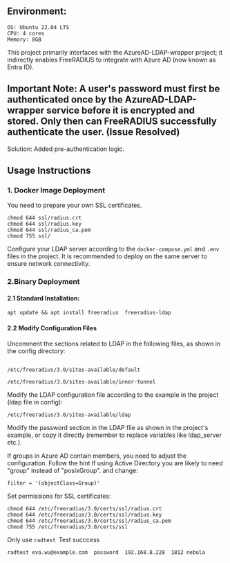 ## Environment:
```
OS: Ubuntu 22.04 LTS
CPU: 4 cores
Memory: 8GB
```

This project primarily interfaces with the AzureAD-LDAP-wrapper project; it indirectly enables FreeRADIUS to integrate with Azure AD (now known as Entra ID).



## Important Note: A user's password must first be authenticated once by the AzureAD-LDAP-wrapper service before it is encrypted and stored. Only then can FreeRADIUS successfully authenticate the user. (Issue Resolved)
Solution: Added pre-authentication logic.

## Usage Instructions

### 1. Docker Image Deployment
You need to prepare your own SSL certificates.

```
chmod 644 ssl/radius.crt
chmod 644 ssl/radius.key
chmod 644 ssl/radius_ca.pem
chmod 755 ssl/
```

Configure your LDAP server according to the `docker-compose.yml` and `.env` files in the project. It is recommended to deploy on the same server to ensure network connectivity.


### 2.Binary Deployment
#### 2.1 Standard Installation:
```
apt update && apt install freeradius  freeradius-ldap
```
#### 2.2 Modify Configuration Files
Uncomment the sections related to LDAP in the following files, as shown in the config directory:
```

/etc/freeradius/3.0/sites-available/default

/etc/freeradius/3.0/sites-available/inner-tunnel
```
Modify the LDAP configuration file according to the example in the project (ldap file in config):
```
/etc/freeradius/3.0/sites-available/ldap
```


Modify the password section in the LDAP file as shown in the project's example, or copy it directly (remember to replace variables like ldap_server etc.).

If groups in Azure AD contain members, you need to adjust the configuration. Follow the hint If using Active Directory you are likely to need "group" instead of "posixGroup". and change:

```
filter = '(objectClass=Group)'
```
Set permissions for SSL certificates:
```
chmod 644 /etc/freeradius/3.0/certs/ssl/radius.crt
chmod 644 /etc/freeradius/3.0/certs/ssl/radius.key
chmod 644 /etc/freeradius/3.0/certs/ssl/radius_ca.pem
chmod 755 /etc/freeradius/3.0/certs/ssl
```

Only use `radtest `Test succcess 
```
radtest eva.wu@example.com  password  192.168.8.228  1812 nebula
```



